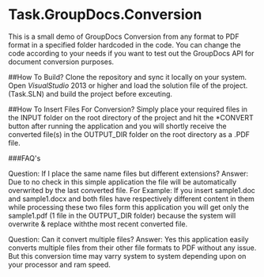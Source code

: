 # Task.GroupDocs.Conversion
This is a small demo of GroupDocs Conversion from any format to PDF format in a specified folder hardcoded in the code. You can change the code according to your needs if you want to test out the GroupDocs API for document conversion purposes.

##How To Build?
Clone the repository and sync it locally on your system.
Open *VisualStudio* 2013 or higher and load the solution file of the project. (Task.SLN) and build the project before exceuting.

##How To Insert Files For Conversion?
Simply place your required files in the INPUT folder on the root directory of the project and hit the *CONVERT button after running the application and you will shortly receive the converted file(s) in the OUTPUT_DIR folder on the root directory as a .PDF file.

###FAQ's

Question: If I place the same name files but different extensions?
Answer: Due to no check in this simple application the file will be automatically overwrited by the last converted file. For Example: If you insert sample1.doc and sample1.docx and both files have respectively different content in them while processing these two files form this application you will get only the sample1.pdf (1 file in the OUTPUT_DIR folder) because the system will overwrite & replace withthe most recent converted file.

Question: Can it convert multiple files?
Answer: Yes this application easily converts multiple files from their other file formats to PDF without any issue. But this conversion time may varry system to system depending upon on your processor and ram speed.
